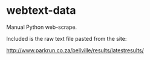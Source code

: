 # webtext-data
Manual Python web-scrape.

Included is the raw text file pasted from the site:

http://www.parkrun.co.za/bellville/results/latestresults/
